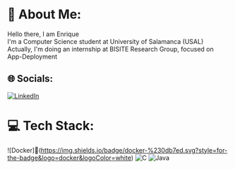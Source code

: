 # 💫 About Me:
Hello there, I am Enrique<br>I'm a Computer Science student at University of Salamanca (USAL)<br>Actually, I'm doing an internship at BISITE Research Group, focused on App-Deployment<br>


## 🌐 Socials:
[![LinkedIn](https://img.shields.io/badge/LinkedIn-%230077B5.svg?logo=linkedin&logoColor=white)](https://www.linkedin.com/in/enrique-mesonero-ronco-b42b09252/) 

# 💻 Tech Stack:
![Docker]:whale:(https://img.shields.io/badge/docker-%230db7ed.svg?style=for-the-badge&logo=docker&logoColor=white) 
![C](https://img.shields.io/badge/c-%2300599C.svg?style=for-the-badge&logo=c&logoColor=white) 
![Java](https://img.shields.io/badge/java-%23ED8B00.svg?style=for-the-badge&logo=java&logoColor=white)

